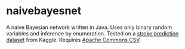 # naivebayesnet
A naive Bayesian network written in Java. Uses only binary random variables and inference by enumeration. Tested on a [stroke prediction dataset](https://www.kaggle.com/fedesoriano/stroke-prediction-dataset) from Kaggle. Requires [Apache Commons CSV](http://commons.apache.org/proper/commons-csv/).
